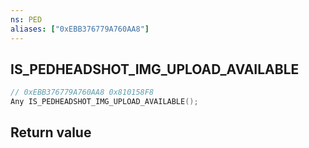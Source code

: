 ```yaml
---
ns: PED
aliases: ["0xEBB376779A760AA8"]
---
```

## IS_PEDHEADSHOT_IMG_UPLOAD_AVAILABLE

```c
// 0xEBB376779A760AA8 0x810158F8
Any IS_PEDHEADSHOT_IMG_UPLOAD_AVAILABLE();
```

## Return value
